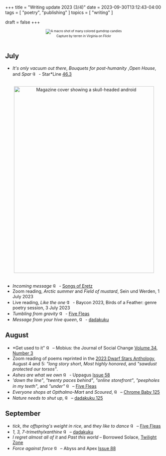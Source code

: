 +++
title = "Writing update 2023 (3/4)"
date = 2023-09-30T13:12:43-04:00
tags = [
    "poetry",
    "publishing"
]
topics = [
    "writing"
]

draft = false
+++
<div align="center" style="font-size:x-small"><img src="https://milkfish08.s3.amazonaws.com/photo/blog/2098283991_e34bb34852_c.jpg" alt="A macro shot of many colored gumdrop candies" title="Gumdrops" /><br />Capture by terren in Virginia on Flickr</div><br clear="all" />

## July

* *It's only vacuum out there*, *Bouquets for post-humanity* ,*Open House*, and *Spar*  <img src="https://milkfish08.s3.amazonaws.com/photo/blog/award_star_gold_1.png" width=16 height=16 title="gold star" /> -  Star*Line [46.3](https://sfpoetry.com/sl/issues/starline46.3.html)
<br clear="all" />
<div align="center"><img src="https://milkfish08.s3.amazonaws.com/photo/blog/abovethefold/KWg3QiWXzZWfqk7R7IKRLNUjy4P1PT3CqFv0eVFO.jpg" title="Star*Line 46.3 cover" alt="Magazine cover showing a skull-headed android" width=449 height=600 /></div><br clear="all" />

* *Incoming message* <img src="https://milkfish08.s3.amazonaws.com/photo/blog/award_star_gold_1.png" width=16 height=16 title="gold star" /> - [Songs of Eretz](http://www.songsoferetz.com/2023/07/summer-2023-second-point-of-view-issue.html)
* Zoom reading, *Arctic summer* and *Field of mustard*, Sein und Werden, 1 July 2023
* Live reading, *Like the one* <img src="https://milkfish08.s3.amazonaws.com/photo/blog/award_star_gold_1.png" width=16 height=16 title="gold star" /> - Baycon 2023, Birds of a Feather: genre poetry session, 3 July 2023
* *Tumbling from gravity*  <img src="https://milkfish08.s3.amazonaws.com/photo/blog/award_star_gold_1.png" width=16 height=16 title="gold star" /> -  [Five Fleas](https://fivefleas.blogspot.com/2023/07/morning-of-july-16-2023.html)
* *Message from your hive queen*,  <img src="https://milkfish08.s3.amazonaws.com/photo/blog/award_star_gold_1.png" width=16 height=16 title="gold star" /> -  [dadakuku](https://dadakuku.com/2023/07/21/message-from-your-hive-queen/)

## August

* *Get used to it"  <img src="https://milkfish08.s3.amazonaws.com/photo/blog/award_star_gold_1.png" width=16 height=16 title="gold star" /> – Mobius: the Journal of Social Change [Volume 34, Number 3](https://mobiusmagazine.com/poetry/getusedt.html)
* Zoom reading of poems reprinted in the [2023 Dwarf Stars Anthology](https://sfpoetry.com/ds/23dwarfstars.html), August 4 and 5: *"long story short*, *Most highly honored*, and *"sawdust protected our torsos"*.
* *Ashes are what we own* <img src="https://milkfish08.s3.amazonaws.com/photo/blog/award_star_gold_1.png" width=16 height=16 title="gold star" /> -  Uppagus [Issue 58](https://uppagus.com/poems/magahiz-ashes/)
* *'down the line"*, *"twenty paces behind"*, *"online storefront"*, *"peepholes in my teeth"*, and *"under"*  <img src="https://milkfish08.s3.amazonaws.com/photo/blog/award_star_gold_1.png" width=16 height=16 title="gold star" /> – [Five Fleas](https://fivefleas.blogspot.com/2023/08/morning-of-august-9-2023.html)
* *Everyone shops at Opthalmo-Mart* and *Scoured*, <img src="https://milkfish08.s3.amazonaws.com/photo/blog/award_star_gold_1.png" width=16 height=16 title="gold star" /> –  [Chrome Baby 125](https://robindunn.com/bairn125.html)
* *Nature needs to shut up*, <img src="https://milkfish08.s3.amazonaws.com/photo/blog/award_star_gold_1.png" width=16 height=16 title="gold star" /> –  [dadakuku 125](https://dadakuku.com/2023/08/21/nature-needs-to-shut-up/)

## September

* *tick*, *the offspring's weight in rice*, and *they like to dance* <img src="https://milkfish08.s3.amazonaws.com/photo/blog/award_star_gold_1.png" width=16 height=16 title="gold star" />  – [Five Fleas](https://fivefleas.blogspot.com/2023/09/morning-of-september-12-2023.html)
* *1, 3, 7-trimethylxanthine* <img src="https://milkfish08.s3.amazonaws.com/photo/blog/award_star_gold_1.png" width=16 height=16 title="gold star" /> – [dadakuku](https://dadakuku.com/2023/09/17/1-3-7-trimethylxanthine/)
* *I regret almost all of it* and *Past this world* – Borrowed Solace, [Twilight Zone](https://borrowedsolace.com/product/borrowed-solace-twilight-zone/)
* *Force against force* <img src="https://milkfish08.s3.amazonaws.com/photo/blog/award_star_gold_1.png" width=16 height=16 title="gold star" /> – Abyss and Apex [Issue 88](https://www.abyssapexzine.com/2023/09/force-against-force/)